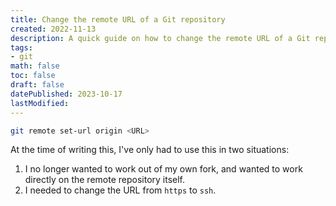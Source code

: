 ```yaml
---
title: Change the remote URL of a Git repository
created: 2022-11-13
description: A quick guide on how to change the remote URL of a Git repository.
tags:
- git
math: false
toc: false
draft: false
datePublished: 2023-10-17
lastModified:
---
```


```bash
git remote set-url origin <URL>
```
At the time of writing this, I've only had to use this in two situations:

1. I no longer wanted to work out of my own fork, and wanted to work directly on the remote repository itself. 
2. I needed to change the URL from `https` to `ssh`.
